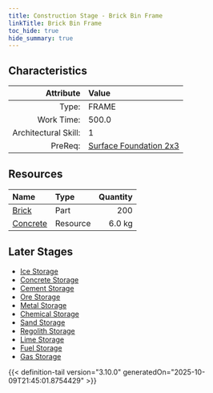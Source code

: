 ```yaml
---
title: Construction Stage - Brick Bin Frame
linkTitle: Brick Bin Frame
toc_hide: true
hide_summary: true
---
```

<!-- This is generated by the MarsSim HelpGenertor, do not edit. -->

## Characteristics

| Attribute      | Value |
|--------:|:------|
|Type:|FRAME|
|Work Time:|500.0|
|Architectural Skill:|1|
|PreReq:|[Surface Foundation 2x3](/docs/definitions/construction/surface-foundation-2x3)|

## Resources

| Name | Type | Quantity |
|:-----|:-----|-----:|
|[Brick](/docs/definitions/part/brick)|Part|200|
|[Concrete](/docs/definitions/resource/concrete)|Resource|6.0 kg|

## Later Stages
- [Ice Storage](/docs/definitions/construction/ice-storage)
- [Concrete Storage](/docs/definitions/construction/concrete-storage)
- [Cement Storage](/docs/definitions/construction/cement-storage)
- [Ore Storage](/docs/definitions/construction/ore-storage)
- [Metal Storage](/docs/definitions/construction/metal-storage)
- [Chemical Storage](/docs/definitions/construction/chemical-storage)
- [Sand Storage](/docs/definitions/construction/sand-storage)
- [Regolith Storage](/docs/definitions/construction/regolith-storage)
- [Lime Storage](/docs/definitions/construction/lime-storage)
- [Fuel Storage](/docs/definitions/construction/fuel-storage)
- [Gas Storage](/docs/definitions/construction/gas-storage)



{{< definition-tail version="3.10.0" generatedOn="2025-10-09T21:45:01.8754429" >}}


